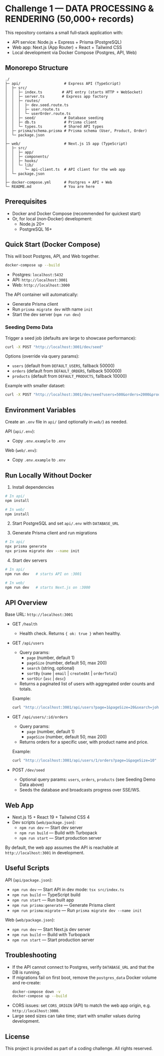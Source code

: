 # Challenge 1 — DATA PROCESSING & RENDERING (50,000+ records)

This repository contains a small full‑stack application with:

- API service: Node.js + Express + Prisma (PostgreSQL)
- Web app: Next.js (App Router) + React + Tailwind CSS
- Local development via Docker Compose (Postgres, API, Web)

## Monorepo Structure

```
./
├─ api/                    # Express API (TypeScript)
│  ├─ src/
│  │  ├─ index.ts         # API entry (starts HTTP + WebSocket)
│  │  ├─ server.ts        # Express app factory
│  │  ├─ routes/
│  │  │  ├─ dev.seed.route.ts
│  │  │  ├─ user.route.ts
│  │  │  └─ userOrder.route.ts
│  │  ├─ seed/             # Database seeding
│  │  ├─ db.ts             # Prisma client
│  │  └─ types.ts          # Shared API types
│  ├─ prisma/schema.prisma # Prisma schema (User, Product, Order)
│  └─ package.json
│
├─ web/                    # Next.js 15 app (TypeScript)
│  ├─ src/
│  │  ├─ app/
│  │  ├─ components/
│  │  ├─ hooks/
│  │  └─ lib/
│  │     └─ api-client.ts  # API client for the web app
│  └─ package.json
│
├─ docker-compose.yml      # Postgres + API + Web
└─ README.md               # You are here
```

## Prerequisites

- Docker and Docker Compose (recommended for quickest start)
- Or, for local (non‑Docker) development:
  - Node.js 20+
  - PostgreSQL 16+

## Quick Start (Docker Compose)

This will boot Postgres, API, and Web together.

```bash
docker-compose up --build
```

- Postgres: `localhost:5432`
- API: `http://localhost:3001`
- Web: `http://localhost:3000`

The API container will automatically:
- Generate Prisma client
- Run `prisma migrate dev` with name `init`
- Start the dev server (`npm run dev`)

### Seeding Demo Data

Trigger a seed job (defaults are large to showcase performance):

```bash
curl -X POST "http://localhost:3001/dev/seed"
```

Options (override via query params):
- `users` (default from `DEFAULT_USERS`, fallback 50000)
- `orders` (default from `DEFAULT_ORDERS`, fallback 500000)
- `products` (default from `DEFAULT_PRODUCTS`, fallback 10000)

Example with smaller dataset:

```bash
curl -X POST "http://localhost:3001/dev/seed?users=500&orders=2000&products=200"
```

## Environment Variables

Create an `.env` file in `api/` (and optionally in `web/`) as needed.

API (`api/.env`):
- Copy `.env.example` to `.env`


Web (`web/.env`):
- Copy `.env.example` to `.env`

## Run Locally Without Docker

1) Install dependencies

```bash
# In api/
npm install

# In web/
npm install
```

2) Start PostgreSQL and set `api/.env` with `DATABASE_URL`

3) Generate Prisma client and run migrations

```bash
# In api/
npx prisma generate
npx prisma migrate dev --name init
```

4) Start dev servers

```bash
# In api/
npm run dev   # starts API on :3001

# In web/
npm run dev   # starts Next.js on :3000
```

## API Overview

Base URL: `http://localhost:3001`

- GET `/health`
  - Health check. Returns `{ ok: true }` when healthy.

- GET `/api/users`
  - Query params:
    - `page` (number, default 1)
    - `pageSize` (number, default 50, max 200)
    - `search` (string, optional)
    - `sortBy` (`name` | `email` | `createdAt` | `orderTotal`)
    - `sortDir` (`asc` | `desc`)
  - Returns a paginated list of users with aggregated order counts and totals.

  Example:
  ```bash
  curl "http://localhost:3001/api/users?page=1&pageSize=20&search=john&sortBy=orderTotal&sortDir=desc"
  ```

- GET `/api/users/:id/orders`
  - Query params:
    - `page` (number, default 1)
    - `pageSize` (number, default 50, max 200)
  - Returns orders for a specific user, with product name and price.

  Example:
  ```bash
  curl "http://localhost:3001/api/users/1/orders?page=1&pageSize=10"
  ```

- POST `/dev/seed`
  - Optional query params: `users`, `orders`, `products` (see Seeding Demo Data above)
  - Seeds the database and broadcasts progress over SSE/WS.

## Web App

- Next.js 15 + React 19 + Tailwind CSS 4
- Dev scripts (`web/package.json`):
  - `npm run dev` — Start dev server
  - `npm run build` — Build with Turbopack
  - `npm run start` — Start production server

By default, the web app assumes the API is reachable at `http://localhost:3001` in development.

## Useful Scripts

API (`api/package.json`):
- `npm run dev` — Start API in dev mode: `tsx src/index.ts`
- `npm run build` — TypeScript build
- `npm run start` — Run built app
- `npm run prisma:generate` — Generate Prisma client
- `npm run prisma:migrate` — Run `prisma migrate dev --name init`

Web (`web/package.json`):
- `npm run dev` — Start Next.js dev server
- `npm run build` — Build with Turbopack
- `npm run start` — Start production server

## Troubleshooting

- If the API cannot connect to Postgres, verify `DATABASE_URL` and that the DB is running.
- If migrations fail on first boot, remove the `postgres_data` Docker volume and re‑create:
  ```bash
  docker-compose down -v
  docker-compose up --build
  ```
- CORS issues: set `CORS_ORIGIN` (API) to match the web app origin, e.g. `http://localhost:3000`.
- Large seed sizes can take time; start with smaller values during development.

## License

This project is provided as part of a coding challenge. All rights reserved.
